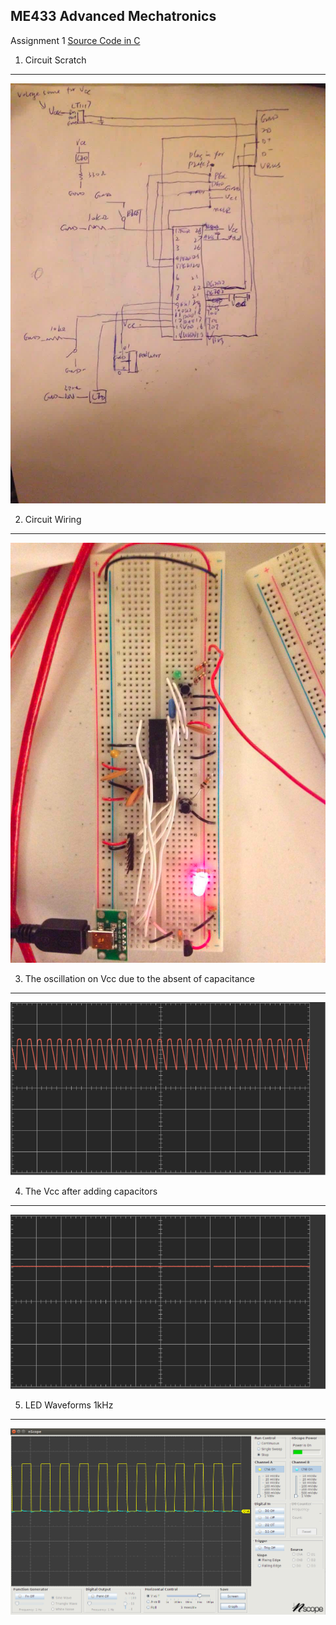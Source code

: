 ME433 Advanced Mechatronics
---------------------------------
Assignment 1   [Source Code in C](https://github.com/seanbai2008/ME433_2016/blob/master/HW1/Hello_World.X/main.c)

1. Circuit Scratch
---------------------------------
<img src="https://github.com/seanbai2008/ME433_2016/blob/master/HW1/figure/circuit.png">

2. Circuit Wiring
---------------------------------
<img src="https://github.com/seanbai2008/ME433_2016/blob/master/HW1/figure/real_circuit.png">

3. The oscillation on Vcc due to the absent of capacitance 
---------------------------------
<img src="https://github.com/seanbai2008/ME433_2016/blob/master/HW1/figure/oscillation.png">

4. The Vcc after adding capacitors 
---------------------------------
<img src="https://github.com/seanbai2008/ME433_2016/blob/master/HW1/figure/without_oscillation.png">

5. LED Waveforms 1kHz
---------------------------------
<img src="https://github.com/seanbai2008/ME433_2016/blob/master/HW1/figure/LED1KHz.png">





